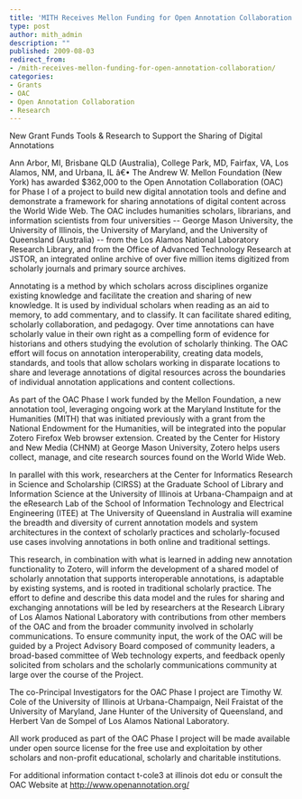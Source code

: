 ```yaml
---
title: 'MITH Receives Mellon Funding for Open Annotation Collaboration'
type: post
author: mith_admin
description: ""
published: 2009-08-03
redirect_from: 
- /mith-receives-mellon-funding-for-open-annotation-collaboration/
categories:
- Grants
- OAC
- Open Annotation Collaboration
- Research
---
```

New Grant Funds Tools & Research to Support the Sharing of Digital Annotations

Ann Arbor, MI, Brisbane QLD (Australia), College Park, MD, Fairfax, VA, Los Alamos, NM, and Urbana, IL â€• The Andrew W. Mellon Foundation (New York) has awarded \$362,000 to the Open Annotation Collaboration (OAC) for Phase I of a project to build new digital annotation tools and define and demonstrate a framework for sharing annotations of digital content across the World Wide Web. The OAC includes humanities scholars, librarians, and information scientists from four universities -- George Mason University, the University of Illinois, the University of Maryland, and the University of Queensland (Australia) -- from the Los Alamos National Laboratory Research Library, and from the Office of Advanced Technology Research at JSTOR, an integrated online archive of over five million items digitized from scholarly journals and primary source archives.

Annotating is a method by which scholars across disciplines organize existing knowledge and facilitate the creation and sharing of new knowledge. It is used by individual scholars when reading as an aid to memory, to add commentary, and to classify. It can facilitate shared editing, scholarly collaboration, and pedagogy. Over time annotations can have scholarly value in their own right as a compelling form of evidence for historians and others studying the evolution of scholarly thinking. The OAC effort will focus on annotation interoperability, creating data models, standards, and tools that allow scholars working in disparate locations to share and leverage annotations of digital resources across the boundaries of individual annotation applications and content collections.

As part of the OAC Phase I work funded by the Mellon Foundation, a new annotation tool, leveraging ongoing work at the Maryland Institute for the Humanities (MITH) that was initiated previously with a grant from the National Endowment for the Humanities, will be integrated into the popular Zotero Firefox Web browser extension. Created by the Center for History and New Media (CHNM) at George Mason University, Zotero helps users collect, manage, and cite research sources found on the World Wide Web.

In parallel with this work, researchers at the Center for Informatics Research in Science and Scholarship (CIRSS) at the Graduate School of Library and Information Science at the University of Illinois at Urbana-Champaign and at the eResearch Lab of the School of Information Technology and Electrical Engineering (ITEE) at The University of Queensland in Australia will examine the breadth and diversity of current annotation models and system architectures in the context of scholarly practices and scholarly-focused use cases involving annotations in both online and traditional settings.

This research, in combination with what is learned in adding new annotation functionality to Zotero, will inform the development of a shared model of scholarly annotation that supports interoperable annotations, is adaptable by existing systems, and is rooted in traditional scholarly practice. The effort to define and describe this data model and the rules for sharing and exchanging annotations will be led by researchers at the Research Library of Los Alamos National Laboratory with contributions from other members of the OAC and from the broader community involved in scholarly communications. To ensure community input, the work of the OAC will be guided by a Project Advisory Board composed of community leaders, a broad-based committee of Web technology experts, and feedback openly solicited from scholars and the scholarly communications community at large over the course of the Project.

The co-Principal Investigators for the OAC Phase I project are Timothy W. Cole of the University of Illinois at Urbana-Champaign, Neil Fraistat of the University of Maryland, Jane Hunter of the University of Queensland, and Herbert Van de Sompel of Los Alamos National Laboratory.

All work produced as part of the OAC Phase I project will be made available under open source license for the free use and exploitation by other scholars and non-profit educational, scholarly and charitable institutions.

For additional information contact t-cole3 at illinois dot edu or consult the OAC Website at <http://www.openannotation.org/>
